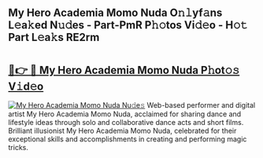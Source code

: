 ## My Hero Academia Momo Nuda O𝚗𝚕yf𝚊ns L𝚎a𝚔ed N𝚞𝚍es - Part-PmR P𝚑𝚘tos Vi𝚍𝚎o - H𝚘𝚝 Part L𝚎a𝚔s RE2rm

# <h2><a href="http://kf7nvwu.oniu.top/?m=My+Hero+Academia+Momo+Nuda">🔗👉 🔴 My Hero Academia Momo Nuda P𝚑ot𝚘𝚜 V𝚒d𝚎o</a></h2>

[![My Hero Academia Momo Nuda Nu𝚍e𝚜](https://i.imgur.com/0qMVB7G.gif)](http://kf7nvwu.oniu.top/?m=My+Hero+Academia+Momo+Nuda)
Web-based performer and digital artist My Hero Academia Momo Nuda, acclaimed for sharing dance and lifestyle ideas through solo and collaborative dance acts and short films. Brilliant illusionist My Hero Academia Momo Nuda, celebrated for their exceptional skills and accomplishments in creating and performing magic tricks.  
